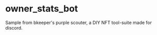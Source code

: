 # owner_stats_bot

Sample from bkeeper's purple scouter, a DIY NFT tool-suite made for discord.

# 
